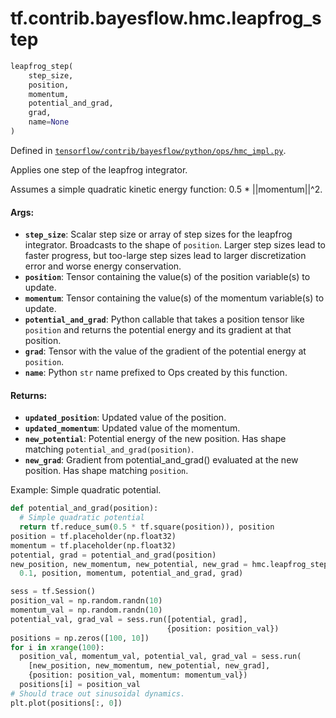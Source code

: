<div itemscope itemtype="http://developers.google.com/ReferenceObject">
<meta itemprop="name" content="tf.contrib.bayesflow.hmc.leapfrog_step" />
</div>

# tf.contrib.bayesflow.hmc.leapfrog_step

``` python
leapfrog_step(
    step_size,
    position,
    momentum,
    potential_and_grad,
    grad,
    name=None
)
```



Defined in [`tensorflow/contrib/bayesflow/python/ops/hmc_impl.py`](https://www.tensorflow.org/code/tensorflow/contrib/bayesflow/python/ops/hmc_impl.py).

Applies one step of the leapfrog integrator.

Assumes a simple quadratic kinetic energy function: 0.5 * ||momentum||^2.

#### Args:

* <b>`step_size`</b>: Scalar step size or array of step sizes for the
    leapfrog integrator. Broadcasts to the shape of
    `position`. Larger step sizes lead to faster progress, but
    too-large step sizes lead to larger discretization error and
    worse energy conservation.
* <b>`position`</b>: Tensor containing the value(s) of the position variable(s)
    to update.
* <b>`momentum`</b>: Tensor containing the value(s) of the momentum variable(s)
    to update.
* <b>`potential_and_grad`</b>: Python callable that takes a position tensor like
    `position` and returns the potential energy and its gradient at that
    position.
* <b>`grad`</b>: Tensor with the value of the gradient of the potential energy
    at `position`.
* <b>`name`</b>: Python `str` name prefixed to Ops created by this function.


#### Returns:

* <b>`updated_position`</b>: Updated value of the position.
* <b>`updated_momentum`</b>: Updated value of the momentum.
* <b>`new_potential`</b>: Potential energy of the new position. Has shape matching
    `potential_and_grad(position)`.
* <b>`new_grad`</b>: Gradient from potential_and_grad() evaluated at the new position.
    Has shape matching `position`.

Example: Simple quadratic potential.
```python
def potential_and_grad(position):
  # Simple quadratic potential
  return tf.reduce_sum(0.5 * tf.square(position)), position
position = tf.placeholder(np.float32)
momentum = tf.placeholder(np.float32)
potential, grad = potential_and_grad(position)
new_position, new_momentum, new_potential, new_grad = hmc.leapfrog_step(
  0.1, position, momentum, potential_and_grad, grad)

sess = tf.Session()
position_val = np.random.randn(10)
momentum_val = np.random.randn(10)
potential_val, grad_val = sess.run([potential, grad],
                                   {position: position_val})
positions = np.zeros([100, 10])
for i in xrange(100):
  position_val, momentum_val, potential_val, grad_val = sess.run(
    [new_position, new_momentum, new_potential, new_grad],
    {position: position_val, momentum: momentum_val})
  positions[i] = position_val
# Should trace out sinusoidal dynamics.
plt.plot(positions[:, 0])
```